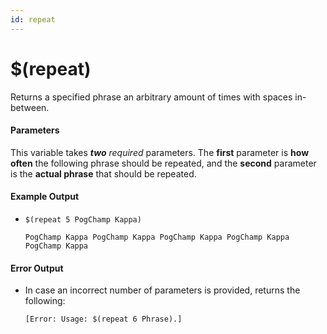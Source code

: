 ```yaml
---
id: repeat
---
```


# $(repeat)

Returns a specified phrase an arbitrary amount of times with spaces in-between.

#### Parameters

This variable takes ***two*** *required* parameters. The **first** parameter is **how often** the following phrase should be repeated, and the **second** parameter is the **actual phrase** that should be repeated.

#### Example Output

* `$(repeat 5 PogChamp Kappa)`

    ```
    PogChamp Kappa PogChamp Kappa PogChamp Kappa PogChamp Kappa PogChamp Kappa
    ```

#### Error Output

* In case an incorrect number of parameters is provided, returns the following:

    ```
    [Error: Usage: $(repeat 6 Phrase).]
    ```
